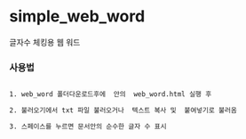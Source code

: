 # simple_web_word
글자수 체킹용 웹 워드 



### 사용법 

``` web_word.html 실행

1. web_word 폴더다운로드후에  안의  web_word.html 실행 후

2. 불러오기에서 txt 파일 불러오거나  텍스트 복사 및  붙여넣기로 불러옴

3. 스페이스를 누르면 문서안의 순수한 글자 수 표시

```
